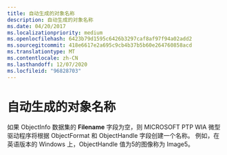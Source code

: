 ```yaml
---
title: 自动生成的对象名称
description: 自动生成的对象名称
ms.date: 04/20/2017
ms.localizationpriority: medium
ms.openlocfilehash: 6423b79d1595c6426b3297caf8af97f94a02add2
ms.sourcegitcommit: 418e6617e2a695c9cb4b37b5b60e264760858acd
ms.translationtype: MT
ms.contentlocale: zh-CN
ms.lasthandoff: 12/07/2020
ms.locfileid: "96828703"
---
```

# <a name="automatically-generated-object-names"></a>自动生成的对象名称





如果 ObjectInfo 数据集的 **Filename** 字段为空，则 MICROSOFT PTP WIA 微型驱动程序将根据 ObjectFormat 和 ObjectHandle 字段创建一个名称。 例如，在英语版本的 Windows 上，ObjectHandle 值为5的图像称为 Image5。

 

 




